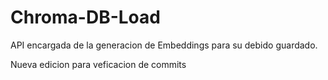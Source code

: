 # Chroma-DB-Load
API encargada de la generacion de Embeddings para su debido guardado. 


Nueva edicion para veficacion de commits
